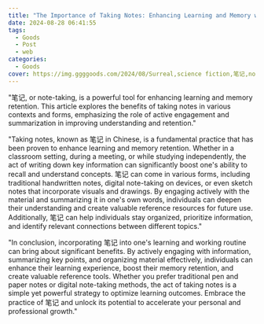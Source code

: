 ```yaml
---
title: "The Importance of Taking Notes: Enhancing Learning and Memory with 笔记"
date: 2024-08-28 06:41:55
tags:
  - Goods
  - Post
  - web
categories:
  - Goods
cover: https://img.ggggoods.com/2024/08/Surreal,science fiction,笔记,notes,technology,tech,diagrams,renderings,colors_20240830_00001_.png
---
```


"笔记, or note-taking, is a powerful tool for enhancing learning and memory retention. This article explores the benefits of taking notes in various contexts and forms, emphasizing the role of active engagement and summarization in improving understanding and retention."

"Taking notes, known as 笔记 in Chinese, is a fundamental practice that has been proven to enhance learning and memory retention. Whether in a classroom setting, during a meeting, or while studying independently, the act of writing down key information can significantly boost one's ability to recall and understand concepts. 笔记 can come in various forms, including traditional handwritten notes, digital note-taking on devices, or even sketch notes that incorporate visuals and drawings. By engaging actively with the material and summarizing it in one's own words, individuals can deepen their understanding and create valuable reference resources for future use. Additionally, 笔记 can help individuals stay organized, prioritize information, and identify relevant connections between different topics."

"In conclusion, incorporating 笔记 into one's learning and working routine can bring about significant benefits. By actively engaging with information, summarizing key points, and organizing material effectively, individuals can enhance their learning experience, boost their memory retention, and create valuable reference tools. Whether you prefer traditional pen and paper notes or digital note-taking methods, the act of taking notes is a simple yet powerful strategy to optimize learning outcomes. Embrace the practice of 笔记 and unlock its potential to accelerate your personal and professional growth."
